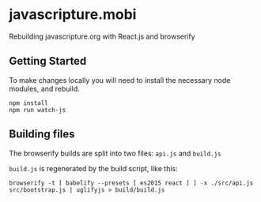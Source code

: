 javascripture.mobi
==================

Rebuilding javascripture.org with React.js and browserify

Getting Started
---------------

To make changes locally you will need to install the necessary node modules, and rebuild.

```
npm install
npm run watch-js

```

Building files
--------------

The browserify builds are split into two files:
`api.js` and `build.js`

`build.js` is regenerated by the build script, like this:

```
browserify -t [ babelify --presets [ es2015 react ] ] -x ./src/api.js src/bootstrap.js | uglifyjs > build/build.js
```
